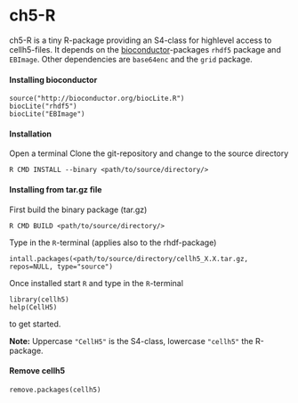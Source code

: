 ch5-R
=====

ch5-R is a tiny R-package providing an S4-class for highlevel access to cellh5-files. It depends on the [bioconductor](http://www.bioconductor.org)-packages `rhdf5` package and `EBImage`. Other dependencies are `base64enc` and the `grid` package.

#### Installing bioconductor
```
source("http://bioconductor.org/biocLite.R")
biocLite("rhdf5")
biocLite("EBImage")
```


#### Installation
Open a terminal
Clone the git-repository and change to the source directory
```
R CMD INSTALL --binary <path/to/source/directory/>
```

#### Installing from tar.gz file
First build the binary package (tar.gz)
```
R CMD BUILD <path/to/source/directory/>
```

Type in the `R`-terminal (applies also to the rhdf-package)
```
intall.packages(<path/to/source/directory/cellh5_X.X.tar.gz, repos=NULL, type="source")
```

Once installed start `R` and type in the `R`-terminal
```
library(cellh5)
help(CellH5)
```
to get started.

**Note:**
Uppercase `"CellH5"` is the S4-class, lowercase `"cellh5"` the R-package.



#### Remove cellh5
```
remove.packages(cellh5)
```
